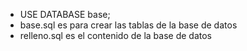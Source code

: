 - USE DATABASE base;
- base.sql es para crear las tablas de la base de datos
- relleno.sql es el contenido de la base de datos
